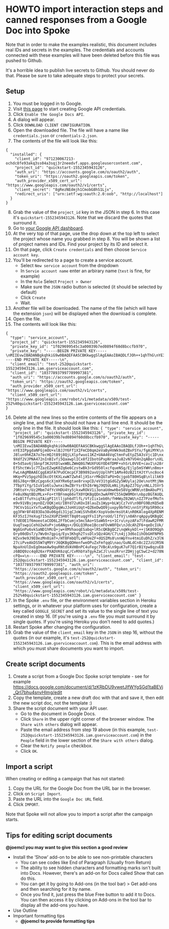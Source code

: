 # HOWTO import interaction steps and canned responses from a Google Doc into Spoke

Note that in order to make the examples realistic, this document includes real IDs and secrets in the examples.  The credentials and accounts connected with these examples will have been deleted before this file was pushed to Github.

It's a horrible idea to publish live secrets to Github.  You should never do that.  Please be sure to take adequate steps to protect your secrets.

## Setup

1. You must be logged in to Google.
1. Visit [this page](https://developers.google.com/docs/api/quickstart/nodejs) to start creating Google API credentials.
1. Click `Enable the Google Docs API`.
1. A dialog will appear.
1. Click `DOWNLOAD CLIENT CONFIGURATION`.
1. Open the downloaded file.  The file will have a name like `credentials.json` or `credentials-2.json`.
7. The contents of the file will look like this:
```
{
  "installed": {
    "client_id": "971230067213-ochdc8fe93akq3ss04a3sqj3r2needvf.apps.googleusercontent.com",
    "project_id": "quickstart-1552345943126",
    "auth_uri": "https://accounts.google.com/o/oauth2/auth",
    "token_uri": "https://oauth2.googleapis.com/token",
    "auth_provider_x509_cert_url": "https://www.googleapis.com/oauth2/v1/certs",
    "client_secret": "8gRezNEdmjh1CmobG8hS1Ljx",
    "redirect_uris": ["urn:ietf:wg:oauth:2.0:oob", "http://localhost"]
  }
}
```
8. Grab the value of the `project_id` key in the JSON in step 6.  In this case it's `quickstart-1552345943126`.  Note that we discard the quotes that surround it.
9. Go to [your Google API dashboard](https://console.developers.google.com/apis/credentials).
10. At the very top of that page, use the drop down at the top left to select the project whose name you grabbed in step 8.  You will be shown a list of project names and IDs.  Find your project by its ID and select it.
11. On that page, click `Create credentials` and then choose `Service account key`.
12. You'll be redirected to a page to create a service account.  
    * Select `New service account` from the dropdown
    * In `Servie account name` enter an arbirary name (`test` is fine, for example)
    * In the `Role` Select `Project > Owner`
    * Make sure the `JSON` radio button is selected (it should be selected by default)
    * Click `Create`
    * Wait.
13. Another file will be downloaded.  The name of the file (which will have the extension `json`) will be displayed when the download is complete. 
14. Open the file.
15. The contents will look like this:
```
{
  "type": "service_account",
  "project_id": "quickstart-1552345943126",
  "private_key_id": "1f029699545c3a00039b7ed0894f60d8bccfb970",
  "private_key": "-----BEGIN PRIVATE KEY-----\nMIIEvwIBADANBgkqhkiG9w0BAQEFAASCBKkwggSlAgEAAoIBAQDLfJOh++1qhThG\nYE3IPpgdaNFGjmOU+xlBJJY6Ff1XIFmCD8qm2eVaByHVWk9o8ZBxFSYx/fgAiMYK\nJ8lun9hKZA7o7ecHQJt89j8QjLXlpfwuo11KZ+UAA46VqCtmnFuEtpZ5A3sVjc1D\nx9Xdf2VJPNA472nInBIvfi5QaawplICx8f2IbotGPxpNraaJu82vN7VO4n2qABor\nXL0+5d5av6jSbnpf3KJUtDlwxWBLZWmQ8G7WUXFUGYOD4fDMF+xhSrL0VVE+cavI\n28rEfShctWv1c7TZazEZwpK0Zq6e6CzstwBk3rGd950lxcfqueNSg/Ejlp5mSYWH\n8ms+FwLnAgMBAAECggEASFA7PuOCmcpCF3B9892avUjUplhPt1AMx4OzB21tHJtY\nc8oc4HKq+PVz5pgzhD3kcOttKXLxwW7Zwh4ljXSsrrMkQU7aPU+OcjgobT80HSqB\nlilkK98EGJ8q+rBKzCpgs6cXjmXYRe6gtae8rvxpCD/eV31tgGdGZy5WUylaj2Oe\notMtjNm7TbpYiYg/SIuV1o6luJwnxi9wZBrYsrEhI6rWgJ9Q5ULmNijXyApZJ7Gy\nNLLJSVr5J9RtoY+/Uz2Mbm74fYcVHDU4Yy5jkxwROkV1i3onaUdmwHbe58VgcWRN\ntBmAbuPYiFe8uXNqtBDzMLx+Fo+tYBFnmq66vTX0YQKBgQDn3wAFMFC55kQW0MOn\nbpzBGTAUQLeIxBlTfuYniqTAigPI1tlljph6dTlfL/VfzIix1eb0h/fHHWyZ02WU\nIZ7PzefMoTnm9v91VBsjmynDZ/OQKjeU/IBYd72uKOxI8lauZs1Wyp+bLWjCz7vV\n9BFG9BzKQ5eB79CVv1GixYxfLwKBgQDgqWuJJoHXiUqt+QZ6eDwQO9juxpy9bfH1\nnSYjPXp5R90cxgg3FWr8F4E03Da38u06gdi31jqCJoWiSVhdbKrXopVodmrmsUtA\nR0KAleg4XpRENMKF35zIJYeXug715o2XUPZ5H8tT8q0tuqgYFsI1PyroUd/lIfVj\n0AhrqAppyQKBgQCt7dEOE1f6moeotaCOD6L2FfbCumjx5mc5Ao+SSaWb5+s+1Cru\nyzAFa7lFdawR2FMRUuqTswpiCehU2wXvP+jo6ANgs+/DGLQ3Roe1BccmFOvW0FQx\nJdcAhZF6+qeDcIUk/Wg6GnPu6vkSaND1hMcQ+jw+XMVhaoqESabq+lR5cQKBgQC2\nqWkykOl++jSK8O9QghOry00dDsT/y7Wv0n7gpiq/Eyv3Khgh2TssDlxSQz4GH/C7\n4jj3d6oIihObGHFNPH5HZvx9e9J9EOezMn0imT+/HT8FmbQTLvWFUeZF+dQSIMs8\nnWpYnv4tmiEuDhZ/x3lN27ciPveAkDS5W7qM9YrJ6QKBgQDHenfweOPuZxFmfqqG\nao/GuNLdCn8c2ZJzUJR5NNpaXnUlDxEgOmaeAw9quRNtdVAVHBnPC4uFegc7VBcA\n9guK7uF7Q1rB1Ypw8qzuEBz6BDQ9zc4q026xrPXADVK6zqC/CvRhbYaTgykZaCJl\nozRrvrZDHjjgC5wC2+d278NcFQ==\n-----END PRIVATE KEY-----\n",
  "client_email": "test-252@quickstart-1552345943126.iam.gserviceaccount.com",
  "client_id": "103778937997709997381",
  "auth_uri": "https://accounts.google.com/o/oauth2/auth",
  "token_uri": "https://oauth2.googleapis.com/token",
  "auth_provider_x509_cert_url": "https://www.googleapis.com/oauth2/v1/certs",
  "client_x509_cert_url": "https://www.googleapis.com/robot/v1/metadata/x509/test-252%40quickstart-1552345943126.iam.gserviceaccount.com"
}
```
16. Delete all the new lines so the entire contents of the file appears on a single line, and that line should not have a hard line end.  It should be the only line in the file.  It should look like this:
`{ "type": "service_account", "project_id": "quickstart-1552345943126", "private_key_id": "1f029699545c3a00039b7ed0894f60d8bccfb970", "private_key": "-----BEGIN PRIVATE KEY-----\nMIIEvwIBADANBgkqhkiG9w0BAQEFAASCBKkwggSlAgEAAoIBAQDLfJOh++1qhThG\nYE3IPpgdaNFGjmOU+xlBJJY6Ff1XIFmCD8qm2eVaByHVWk9o8ZBxFSYx/fgAiMYK\nJ8lun9hKZA7o7ecHQJt89j8QjLXlpfwuo11KZ+UAA46VqCtmnFuEtpZ5A3sVjc1D\nx9Xdf2VJPNA472nInBIvfi5QaawplICx8f2IbotGPxpNraaJu82vN7VO4n2qABor\nXL0+5d5av6jSbnpf3KJUtDlwxWBLZWmQ8G7WUXFUGYOD4fDMF+xhSrL0VVE+cavI\n28rEfShctWv1c7TZazEZwpK0Zq6e6CzstwBk3rGd950lxcfqueNSg/Ejlp5mSYWH\n8ms+FwLnAgMBAAECggEASFA7PuOCmcpCF3B9892avUjUplhPt1AMx4OzB21tHJtY\nc8oc4HKq+PVz5pgzhD3kcOttKXLxwW7Zwh4ljXSsrrMkQU7aPU+OcjgobT80HSqB\nlilkK98EGJ8q+rBKzCpgs6cXjmXYRe6gtae8rvxpCD/eV31tgGdGZy5WUylaj2Oe\notMtjNm7TbpYiYg/SIuV1o6luJwnxi9wZBrYsrEhI6rWgJ9Q5ULmNijXyApZJ7Gy\nNLLJSVr5J9RtoY+/Uz2Mbm74fYcVHDU4Yy5jkxwROkV1i3onaUdmwHbe58VgcWRN\ntBmAbuPYiFe8uXNqtBDzMLx+Fo+tYBFnmq66vTX0YQKBgQDn3wAFMFC55kQW0MOn\nbpzBGTAUQLeIxBlTfuYniqTAigPI1tlljph6dTlfL/VfzIix1eb0h/fHHWyZ02WU\nIZ7PzefMoTnm9v91VBsjmynDZ/OQKjeU/IBYd72uKOxI8lauZs1Wyp+bLWjCz7vV\n9BFG9BzKQ5eB79CVv1GixYxfLwKBgQDgqWuJJoHXiUqt+QZ6eDwQO9juxpy9bfH1\nnSYjPXp5R90cxgg3FWr8F4E03Da38u06gdi31jqCJoWiSVhdbKrXopVodmrmsUtA\nR0KAleg4XpRENMKF35zIJYeXug715o2XUPZ5H8tT8q0tuqgYFsI1PyroUd/lIfVj\n0AhrqAppyQKBgQCt7dEOE1f6moeotaCOD6L2FfbCumjx5mc5Ao+SSaWb5+s+1Cru\nyzAFa7lFdawR2FMRUuqTswpiCehU2wXvP+jo6ANgs+/DGLQ3Roe1BccmFOvW0FQx\nJdcAhZF6+qeDcIUk/Wg6GnPu6vkSaND1hMcQ+jw+XMVhaoqESabq+lR5cQKBgQC2\nqWkykOl++jSK8O9QghOry00dDsT/y7Wv0n7gpiq/Eyv3Khgh2TssDlxSQz4GH/C7\n4jj3d6oIihObGHFNPH5HZvx9e9J9EOezMn0imT+/HT8FmbQTLvWFUeZF+dQSIMs8\nnWpYnv4tmiEuDhZ/x3lN27ciPveAkDS5W7qM9YrJ6QKBgQDHenfweOPuZxFmfqqG\nao/GuNLdCn8c2ZJzUJR5NNpaXnUlDxEgOmaeAw9quRNtdVAVHBnPC4uFegc7VBcA\n9guK7uF7Q1rB1Ypw8qzuEBz6BDQ9zc4q026xrPXADVK6zqC/CvRhbYaTgykZaCJl\nozRrvrZDHjjgC5wC2+d278NcFQ==\n-----END PRIVATE KEY-----\n", "client_email": "test-252@quickstart-1552345943126.iam.gserviceaccount.com", "client_id": "103778937997709997381", "auth_uri": "https://accounts.google.com/o/oauth2/auth", "token_uri": "https://oauth2.googleapis.com/token", "auth_provider_x509_cert_url": "https://www.googleapis.com/oauth2/v1/certs", "client_x509_cert_url": "https://www.googleapis.com/robot/v1/metadata/x509/test-252%40quickstart-1552345943126.iam.gserviceaccount.com" }`
17. In the Spoke `.env` file, or the environment variables section in Heroku settings, or in whatever your platform uses for configuration, create a key called `GOOGLE_SECRET` and set its value to the single line of text you created in step 16. (If you're using a `.env` file you must surround it by single quotes.  If you're using Heroku you don't need to add quotes.)
18. Restart Spoke after changing the configuration.
19. Grab the value of the `client_email` key in the `JSON` in step 16, without the quotes (in our example, it's `test-252@quickstart-1552345943126.iam.gserviceaccount.com`).  This is the email address with which you must share documents you want to import.

## Create script documents

1. Create a script from a Google Doc Spoke script template - see for example https://docs.google.com/document/d/1zKRbDU9vwetJlfWYgSGd1taBEVj_QrI7bhu4snvHlmg/edit  
2. Copy the template, create a new draft doc with that and save it, then edit the new script doc, not the template :) 
3. Share the script document with your API user.
    * Go to the document in Google Docs.
    * Click `Share` in the upper right corner of the browser window.  The `Share with others` dialog will appear.
    * Paste the email address from step 19 above (in this example, `test-252@quickstart-1552345943126.iam.gserviceaccount.com`) in the `People` field in the lower section of the `Share with others` dialog.
    * Clear the `Notify people` checkbox.
    * Click `OK`.

## Import a script

When creating or editing a campaign that has not started:

1. Copy the URL for the Google Doc from the URL bar in the browser.
1. Click on `Script Import`.
1. Paste the URL into the `Google Doc URL` field.
1. Click `IMPORT`.

Note that Spoke will not allow you to import a script after the campaign starts.


## Tips for editing script documents
**@joemcl you may want to give this section a good review**
* Install the ‘Show’ add-on to be able to see non-printable characters 
  - You can see codes like End of Paragraph (Usually from Return)  
  - The ability to see hidden characters and formatting marks isn't built into Docs. However, there's an add-on for Docs called Show that can do this. 
  - You can get it by going to Add-ons (in the tool bar) > Get add-ons and then searching for it by name.
  - Once you find it, just press the blue Free button to add it to Docs. You can then access it by clicking on  Add-ons in the tool bar to display all the add-ons you have.
* Use Outline
* Important formatting tips
  * **@joemcl to provide formatting tips**

